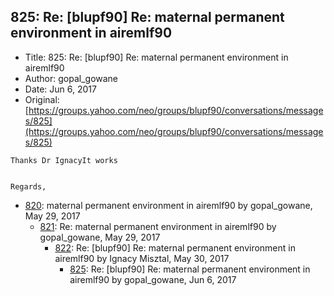 ## 825: Re: [blupf90] Re: maternal permanent environment in airemlf90

- Title: 825: Re: [blupf90] Re: maternal permanent environment in airemlf90
- Author: gopal_gowane
- Date: Jun 6, 2017
- Original: [https://groups.yahoo.com/neo/groups/blupf90/conversations/messages/825](https://groups.yahoo.com/neo/groups/blupf90/conversations/messages/825)

```
Thanks Dr IgnacyIt works


Regards,
```

- [820](0820.md): maternal permanent environment in airemlf90 by gopal_gowane, May 29, 2017
    - [821](0821.md): Re: maternal permanent environment in airemlf90 by gopal_gowane, May 29, 2017
        - [822](0822.md): Re: [blupf90] Re: maternal permanent environment in airemlf90 by Ignacy Misztal, May 30, 2017
            - [825](0825.md): Re: [blupf90] Re: maternal permanent environment in airemlf90 by gopal_gowane, Jun 6, 2017
